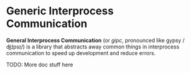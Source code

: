 # Generic Interprocess Communication

**General Interprocess Communication** (or _gipc_, pronounced like gypsy /ʤɪ́psɪ/) is a library that abstracts away common things in interprocess communication to speed up development and reduce errors.

TODO: More doc stuff here